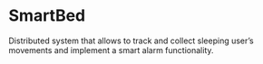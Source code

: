 # SmartBed
Distributed system that allows to track and collect sleeping user’s movements and implement a smart alarm functionality.
